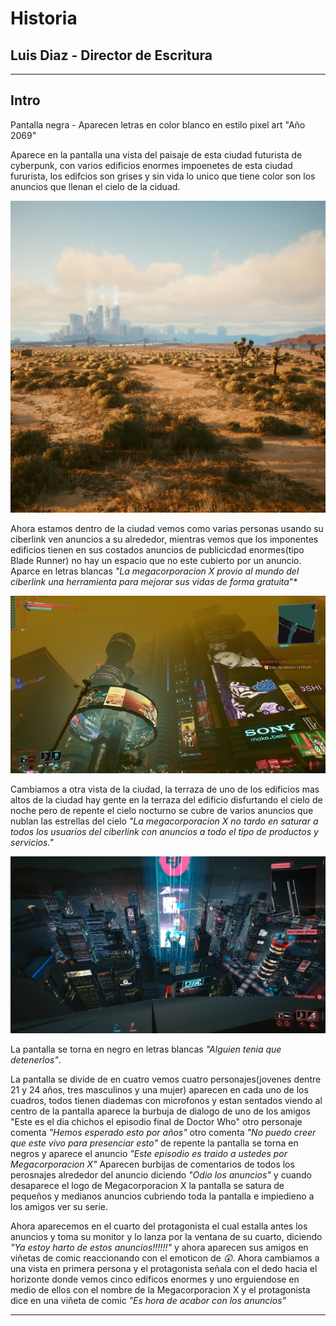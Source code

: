 # Historia
## Luis Diaz - Director de Escritura
---
## Intro

Pantalla negra - Aparecen letras en color blanco en estilo pixel art "Año 2069"

Aparece en la pantalla una vista del paisaje de esta ciudad futurista de cyberpunk, con varios edificios enormes impoenetes de esta ciudad fururista, los edifcios son grises y sin vida lo unico que tiene color son los anuncios que llenan el cielo de la ciduad.

![alt text](image.png)

Ahora estamos dentro de la ciudad vemos como varias personas usando su ciberlink ven anuncios a su alrededor, mientras vemos que los imponentes edificios tienen en sus costados anuncios de publicicdad enormes(tipo Blade Runner) no hay un espacio que no este cubierto por un anuncio. Aparce en letras blancas *"La megacorporacion X provio al mundo del ciberlink una herramienta para mejorar sus vidas de forma gratuita*"*

![alt text](image-1.png)

Cambiamos a otra vista de la ciudad, la terraza de uno de los edificios mas altos de la ciudad hay gente en la terraza del edificio disfurtando el cielo de noche pero de repente el cielo nocturno se cubre de varios anuncios que nublan las estrellas del cielo *"La megacorporacion X no tardo en saturar a todos los usuarios del ciberlink con anuncios a todo el tipo de productos y servicios."*

![alt text](image-2.png)

La pantalla se torna en negro en letras blancas *"Alguien tenia que detenerlos"*.

La pantalla se divide de en cuatro vemos cuatro personajes(jovenes dentre 21 y 24 años, tres masculinos y una mujer) aparecen en cada uno de los cuadros, todos tienen diademas con microfonos y estan sentados viendo al centro de la pantalla aparece la burbuja de dialogo de uno de los amigos "Este es el dia chichos el episodio final de Doctor Who" otro personaje comenta *"Hemos esperado esto por años"* otro comenta *"No puedo creer que este vivo para presenciar esto"* de repente la pantalla se torna en negros y aparece el anuncio *"Este episodio es traido a ustedes por Megacorporacion X"* Aparecen burbijas de comentarios de todos los perosnajes alrededor del anuncio diciendo *"Odio los anuncios"* y cuando desaparece el logo de Megacorporacion X la pantalla se satura de pequeños y medianos anuncios cubriendo toda la pantalla e impiedieno a los amigos ver su serie.

Ahora aparecemos en el cuarto del protagonista el cual estalla antes los anuncios y toma su monitor y lo lanza por la ventana de su cuarto, diciendo *"Ya estoy harto de estos anuncios!!!!!!"* y ahora aparecen sus amigos en viñetas de comic reaccionando con el emoticon de *😲*. Ahora cambiamos a una vista en primera persona y el protagonista señala con el dedo hacia el horizonte donde vemos cinco edificos enormes y uno erguiendose en medio de ellos con el nombre de la Megacorporacion X y el protagonista dice en una viñeta de comic *"Es hora de acabor con los anuncios"*

---